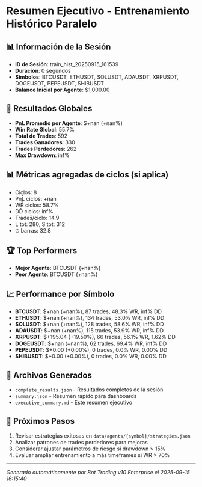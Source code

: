 # Resumen Ejecutivo - Entrenamiento Histórico Paralelo

## 📊 Información de la Sesión
- **ID de Sesión**: train_hist_20250915_161539
- **Duración**: 0 segundos
- **Símbolos**: BTCUSDT, ETHUSDT, SOLUSDT, ADAUSDT, XRPUSDT, DOGEUSDT, PEPEUSDT, SHIBUSDT
- **Balance Inicial por Agente**: $1,000.00

## 🎯 Resultados Globales
- **PnL Promedio por Agente**: $+nan (+nan%)
- **Win Rate Global**: 55.7%
- **Total de Trades**: 592
- **Trades Ganadores**: 330
- **Trades Perdedores**: 262
- **Max Drawdown**: inf%

## 📊 Métricas agregadas de ciclos (si aplica)
- Ciclos: 8
- PnL̄ ciclos: +nan
- WR̄ ciclos: 58.7%
- DD̄ ciclos: inf%
- Trades̄/ciclo: 14.9
- L tot: 280, S tot: 312
- ⏱̄ barras: 32.8


## 🏆 Top Performers
- **Mejor Agente**: BTCUSDT (+nan%)
- **Peor Agente**: BTCUSDT (+nan%)

## 📈 Performance por Símbolo
- **BTCUSDT**: $+nan (+nan%), 87 trades, 48.3% WR, inf% DD
- **ETHUSDT**: $+nan (+nan%), 134 trades, 53.0% WR, inf% DD
- **SOLUSDT**: $+nan (+nan%), 128 trades, 58.6% WR, inf% DD
- **ADAUSDT**: $+nan (+nan%), 115 trades, 53.9% WR, inf% DD
- **XRPUSDT**: $+195.04 (+19.50%), 66 trades, 56.1% WR, 1.62% DD
- **DOGEUSDT**: $+nan (+nan%), 62 trades, 69.4% WR, inf% DD
- **PEPEUSDT**: $+0.00 (+0.00%), 0 trades, 0.0% WR, 0.00% DD
- **SHIBUSDT**: $+0.00 (+0.00%), 0 trades, 0.0% WR, 0.00% DD

## 📁 Archivos Generados
- `complete_results.json` - Resultados completos de la sesión
- `summary.json` - Resumen rápido para dashboards
- `executive_summary.md` - Este resumen ejecutivo

## 🎯 Próximos Pasos
1. Revisar estrategias exitosas en `data/agents/{symbol}/strategies.json`
2. Analizar patrones de trades perdedores para mejoras
3. Considerar ajustar parámetros de riesgo si drawdown > 15%
4. Evaluar ampliar entrenamiento a más timeframes si WR > 70%

---
*Generado automáticamente por Bot Trading v10 Enterprise el 2025-09-15 16:15:40*

